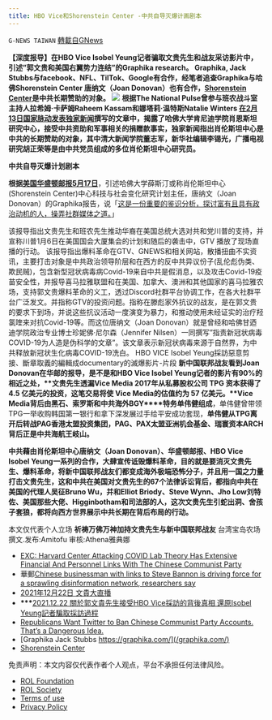 ```yaml
---
title: HBO Vice和Shorenstein Center -中共自导灭爆计画剧本
---
```

`G-NEWS TAIWAN` [轉載自GNews](https://gnews.org/zh-hans/1790614/)

**【深度报导】在HBO Vice Isobel Yeung记者骗取文贵先生和战友采访影片中，引述”郭文贵和美国右翼势力连结”的Graphika research。 Graphika, Jack Stubbs与facebook、NFL、TilTok、Google有合作，经笔者追查Graphika与哈佛Shorenstein Center 唐纳文（Joan Donovan）也有合作，[Shorenstein Center](https://shorensteincenter.org/)是中共长期赞助的对象。**
![](https://assets.gnews.org/wp-content/uploads/2021/12/Graphika-Shorenstein-Center-CCP-Vice.png)
**根据The National Pulse曾参与班农战斗室主持人拉希姆·卡萨姆Raheem Kassam和娜塔莉·温特斯Natalie Winters [在2月13日国家脉动发表独家新闻](https://thenationalpulse.com/2021/02/13/harvard-shorenstein-center-ccp-ties/)撰写的文章中，揭露了哈佛大学肯尼迪学院肖恩斯坦研究中心，接受中共资助和军事相关的捐赠款事实，独家新闻指出肖伦斯坦中心是中共的长期赞助的对象，其中清大新闻学院董志军，新华社编辑李锡光，广播电视研究胡正荣等是由中共党员组成的多位肖伦斯坦中心研究员。**

**中共自导灭爆计划剧本**

**根据[美国华盛顿邮报5月17日](https://www.washingtonpost.com/technology/2021/05/17/guo-wengui-disinformation-steve-bannon/)**，引述哈佛大学薛斯汀或称肖伦斯坦中心(Shorenstein Center)中心科技与社会变化研究计划主任，唐纳文（Joan Donovan）的Graphika报告，说「[这是一份重要的鉴识分析，探讨富有且具有政治动机的人，操弄社群媒体之道。](https://www.washingtonpost.com/technology/2021/05/17/guo-wengui-disinformation-steve-bannon/)」

该报导指出文贵先生和班农先生推动华裔在美国总统大选对共和党川普的支持，并宣称川普1月6日在美国国会大厦集会的计划和随后的袭击中，GTV 播放了现场直播的行动。
该报导指出爆料革命在GTV、GNEWS和相关网站，散播扭曲不实资讯，主要打击对象是中共政治领导阶层和在西方的反中共异议份子(乱伦彪伪类、欺民贼)，包含新型冠状病毒病Covid-19来自中共是假消息，以及攻击Covid-19疫苗安全性，并报导喜马拉雅联盟和在美国、加拿大、澳洲和其他国家的喜马拉雅农场，支持郭文贵爆料革命的义工，透过Discord社群平台协调工作，在各大社群平台广泛发文。并指称GTV的投资问题。指称在滕彪家外抗议的战友，是在郭文贵的要求下到场，并说这些抗议活动一度演变为暴力，和推动使用未经证实的治疗羟氯喹来对抗Covid-19等。而这位唐纳文（Joan Donovan）就是曾经和哈佛甘迺迪学院政治专业博士珍妮佛·尼尔森（Jennifer Nilsen）一同撰写”指责新冠状病毒COVID-19为人造是伪科学的文章”。该文章表示新冠状病毒来源于自然界，为中共释放新冠状生化病毒COVID-19洗白。
HBO VICE Isobel Yeung採訪惡意剪接、斷章取義的編輯成documentary的滅爆影片-片段
**新中国联邦战友看到****Joan Donovan****在华邮的报导，是不是和****HBO Vice Isobel Yeung****记者的影片有****90%****的相近之处，**文贵先生透漏Vice Media 2017年从私募股权公司 TPG 资本获得了 4.5 亿美元的投资，这笔交易将使 Vice Media的估值约为 57 亿美元。**Vice Media****背后由黑石、索罗斯和中共海外****BGY****特务单伟健组成**，单伟健曾带领TPG一举收购韩国第一银行和拿下深发展过手给平安成功套现，**单伟健从****TPG****离开后转战****PAG****香港太盟投资集团，****PAG****、****PAX****太盟亚洲机会基金、瑞寰资本****ARCH****背后正是中共海航王岐山。**

**中共藉由肖伦斯坦中心唐纳文（Joan Donovan）、华盛顿邮报、HBO Vice Isobel Yeung一系列的合作，大肆宣传诋毁爆料革命，目的就是要消灭文贵先生、爆料革命，将新中国联邦战友们都变成海外极端恐怖分子，并且用一国之力量打击文贵先生，这和中共在美国对文贵先生的67个法律诉讼背后，都指向中共在美国的代理人吴征Bruno Wu，并和Elliot Briody、Steve Wynn、Jho Low刘特佐、美国那些大佬、Higginbotham和司法部的人，这次文贵先生引蛇出洞、舍孩子套狼，都将向西方世界展示中共长期在背后布局的行动。**

本文仅代表个人立场
**祈祷万佛万神加持文贵先生与新中国联邦战友**
台湾宝岛农场 撰文.发布:Amitofu 审核:Athena雅典娜

- [EXC: Harvard Center Attacking COVID Lab Theory Has Extensive Financial And Personnel Links With The Chinese Communist Party](https://thenationalpulse.com/exclusive/harvard-shorenstein-center-ccp-ties/)
- 華郵[Chinese businessman with links to Steve Bannon is driving force for a sprawling disinformation network, researchers say](https://www.washingtonpost.com/technology/2021/05/17/guo-wengui-disinformation-steve-bannon/)
- [2021年12月22日 文貴大直播](https://gtv.org/video/id=61c324ccbcb7f101bb732568)
- **\*\*\***[2021.12.22 關於郭文貴先生接受HBO Vice採訪的背後真相 還原Isobel Yeung記者騙取採訪過程](https://gtv.org/video/id=61c3bb8900f9a119180832eb)
- [Republicans Want Twitter to Ban Chinese Communist Party Accounts. That’s a Dangerous Idea.](https://slate.com/technology/2020/04/republicans-want-twitter-to-ban-chinese-communist-party-accounts-thats-dangerous.html)
- [Graphika Jack Stubbs https://graphika.com/](/graphika.com/)
- [Shorenstein Center](https://shorensteincenter.org/)


 

免责声明：本文内容仅代表作者个人观点，平台不承担任何法律风险。

- [ROL Foundation](https://rolfoundation.org/)
- [ROL Society](https://rolsociety.org/)
- [Terms of use](https://gnews.org/terms-of-use-3/)
- [Privacy Policy](https://gnews.org/privacy-policy/)
